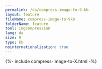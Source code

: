 ```yaml
---
permalink: /da/compress-image-to-9-kb
layout: feature
fileName: compress-image-to-9kb
folderName: feature
tool: imgcompression
lang: da
size: 9
type: kb
nointernationalization: true
---
```

{%- include compress-image-to-X.html -%}
      